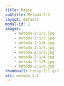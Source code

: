 ```yaml
---
title: Rzęsy
subtitle: Metoda 2:1
layout: default
modal-id: 2
images: 
    - metoda-2:1/1.jpg
    - metoda-2:1/2.jpg
    - metoda-2:1/6.jpg
    - metoda-2:1/7.jpg
    - metoda-2:1/3.jpg
    - metoda-2:1/4.jpg
    - metoda-2:1/5.jpg
    - metoda-2:1/8.jpg
thumbnail: rzesy-2:1.gif
alt: metoda 2:1
---
```

